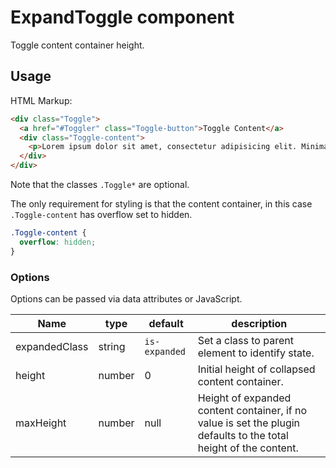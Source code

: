 # ExpandToggle component

Toggle content container height.

## Usage

HTML Markup:

```html
<div class="Toggle">
  <a href="#Toggler" class="Toggle-button">Toggle Content</a>
  <div class="Toggle-content">
    <p>Lorem ipsum dolor sit amet, consectetur adipisicing elit. Minima quam officiis dicta totam assumenda facere debitis delectus ea consequuntur blanditiis. Aliquam ducimus delectus aliquid a accusantium soluta, temporibus, sit dolor.</p>
  </div>
</div>
```

Note that the classes `.Toggle*` are optional.

The only requirement for styling is that the content container, in this case `.Toggle-content` has overflow set to hidden.

```css
.Toggle-content {
  overflow: hidden;
}
```


### Options
Options can be passed via data attributes or JavaScript.

| Name | type | default | description |
| ------ | ------- | ----- | ------ |
| expandedClass | string | `is-expanded` | Set a class to parent element to identify state. |
| height | number | 0 | Initial height of collapsed content container. |
| maxHeight | number | null | Height of expanded content container, if no value is set the plugin defaults to the total height of the content. |
